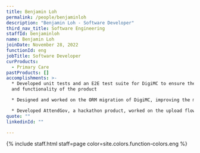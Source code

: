 ```yaml
---
title: Benjamin Loh
permalink: /people/benjaminloh
description: "Benjamin Loh - Software Developer"
third_nav_title: Software Engineering
staffId: benjaminloh
name: Benjamin Loh
joinDate: November 28, 2022
functionId: eng
jobTitle: Software Developer
curProducts:
  - Primary Care
pastProducts: []
accomplishments: >-
  * Developed unit tests and an E2E test suite for DigiMC to ensure the quality
  and functionality of the product

  * Designed and worked on the ORM migration of DigiMC, improving the maintainability of the product

  * Developed AttendGov, a hackathon product, worked on the upload flow and DB structure.
quote: ""
linkedinId: ""

---
```


{% include staff.html staff=page color=site.colors.function-colors.eng %}
